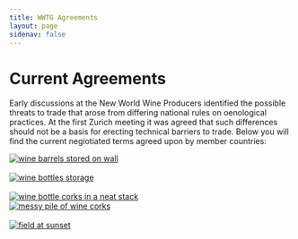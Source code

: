 ```yaml
---
title: WWTG Agreements
layout: page
sidenav: false
---
```


# Current Agreements
Early discussions at the New World Wine Producers identified the possible threats to trade that arose from differing national rules on oenological practices. At the first Zurich meeting it was agreed that such differences should not be a basis for erecting technical barriers to trade. 
Below you will find the current negiotiated terms agreed upon by member countries:


<div class="grid-row grid-gap">
  <div class="grid-col-6">
    <div><a href="{{site.baseurl}}/mutual-acceptance/"><img src="{{site.baseurl}}/assets/uploads/maa.jpg" alt="wine barrels stored on wall"></a>
      <br />
       <br />
    <a href="{{site.baseurl}}/labelling-agreement/"><img src="{{site.baseurl}}/assets/uploads/labelling-agreement.jpg" alt="wine bottles storage"></a>
       <br />
       <br />
     <a href="{{site.baseurl}}/mou/"><img src="{{site.baseurl}}/assets/uploads/mou.jpg" alt="wine bottle corks in a neat stack"></a>
    </div>
  </div>
  <div class="grid-col-6">
    <div>
     <a href="{{site.baseurl}}/assets/uploads/2017-arrangement.pdf"><img src="{{site.baseurl}}/assets/uploads/info-tech-counterfeit-agreement.jpg" alt="messy pile of wine corks"></a>
       <br />
       <br />
     <a href="{{site.baseurl}}/protocol-agreement/"><img src="{{site.baseurl}}/assets/uploads/labelling-protocol.jpg" alt="field at sunset"></a> </div>
  </div>
</div>
